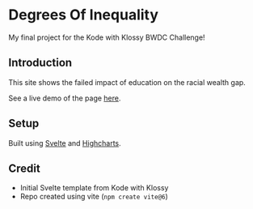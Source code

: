 # Degrees Of Inequality
My final project for the Kode with Klossy BWDC Challenge!


## Introduction
This site shows the failed impact of education on the racial wealth gap.

See a live demo of the page [here](https://jasminesamra.github.io/kwk-scrollytelling-template/).


## Setup
Built using [Svelte](https://marketplace.visualstudio.com/items?itemName=svelte.svelte-vscode) and [Highcharts](https://highcharts.com).


## Credit
- Initial Svelte template from Kode with Klossy
- Repo created using vite (`npm create vite@6`)
